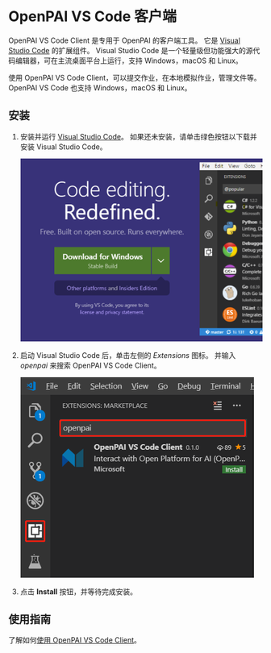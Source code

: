 # OpenPAI VS Code 客户端

OpenPAI VS Code Client 是专用于 OpenPAI 的客户端工具。 它是 [Visual Studio Code](https://code.visualstudio.com/) 的扩展组件。 Visual Studio Code 是一个轻量级但功能强大的源代码编辑器，可在主流桌面平台上运行，支持 Windows，macOS 和 Linux。

使用 OpenPAI VS Code Client，可以提交作业，在本地模拟作业，管理文件等。 OpenPAI VS Code 也支持 Windows，macOS 和 Linux。

## 安装

1. 安装并运行 [Visual Studio Code](https://code.visualstudio.com)。 如果还未安装，请单击绿色按钮以下载并安装 Visual Studio Code。
    
    ![下载 VS Code](assets/download_vscode.png)

2. 启动 Visual Studio Code 后，单击左侧的 *Extensions* 图标。 并输入 *openpai* 来搜索 OpenPAI VS Code Client。
    
    ![Extension](assets/ext-install-1.png)

3. 点击 **Install** 按钮，并等待完成安装。

## 使用指南

了解如何[使用 OpenPAI VS Code Client](./README.md)。
